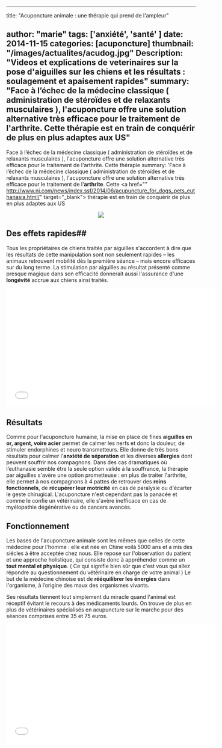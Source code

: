 
---
title: "Acuponcture animale : une thérapie qui prend de l'ampleur"

author: "marie"
tags: ['anxiété', 'santé' ]
date: 2014-11-15
categories: [acuponcture]
thumbnail: "/images/actualites/acudog.jpg"
Description: "Videos et explications de veterinaires sur la pose d'aiguilles sur les chiens et les résultats : soulagement et apaisement rapides"
summary: "Face à l’échec de la médecine classique ( administration de stéroïdes et de relaxants musculaires ), l'acuponcture offre une solution alternative très efficace pour le traitement de l'arthrite. Cette thérapie est en train de conquérir de plus en plus adaptes aux US"
---

Face à l’échec de la médecine classique ( administration de stéroïdes et de relaxants musculaires ), l'acuponcture offre une solution alternative très efficace pour le traitement de l'arthrite. Cette thérapie summary: 'Face à l’échec de la médecine classique ( administration de stéroïdes et de relaxants musculaires ), l'acuponcture offre une solution alternative très efficace pour le traitement de l'**arthrite**. Cette <a href="" http://www.nj.com/news/index.ssf/2014/06/acupuncture_for_dogs_pets_euthanasia.html/" target="_blank"> thérapie </a>est en train de conquérir de plus en plus adaptes aux US

<p align="center"><img src= "/images/actualites/acudog.jpg"></p>

## Des effets rapides##
Tous les propriétaires de chiens traités par aiguilles s'accordent à dire que les résultats de cette manipulation sont non seulement rapides – les animaux retrouvent  mobilité dès la première séance – mais encore efficaces sur du long terme. La stimulation par aiguilles au résultat présenté comme  presque magique dans son efficacité donnerait aussi l'assurance d'une **longévité** accrue aux chiens ainsi traités.

<p align="center"><iframe width="560" height="315" src="//www.youtube.com/embed/dRhO6-8X0Mg" frameborder="0" allowfullscreen></iframe>


## Résultats ##
Comme pour l'acuponcture humaine, la mise en place de fines **aiguilles en or, argent, voire acier** permet de calmer les nerfs et donc la douleur, de stimuler endorphines et neuro transmetteurs.
Elle donne de très bons résultats pour calmer l'**anxiété de séparation** et les diverses **allergies** dont peuvent souffrir nos compagnons.
Dans des cas dramatiques où l’euthanasie semble être la seule option valide à la souffrance, la thérapie par aiguilles s'avère une option prometteuse : en plus de traiter l'arthrite, elle permet à nos compagnons à 4 pattes de retrouver des **reins fonctionnels**, de **récupérer leur motricité** en cas de paralysie ou d'écarter le geste chirugical.
L'acuponcture n'est cependant pas la panacée et comme le confie un vétérinaire, elle s'avère inefficace en cas de myélopathie dégénérative ou de cancers avancés.

## Fonctionnement ##
Les bases de l'acuponcture animale sont les mêmes que celles de cette médecine pour l'homme : elle est née en Chine voilà 5000 ans et a mis des siécles à être acceptée chez nous. Elle repose sur l'observation du patient et une approche holistique, qui consiste donc à appréhender comme un **tout mental et physique**. ( Ce qui signifie bien sûr que c'est vous qui allez répondre au questionnement du vétérinaire en charge de votre animal )
Le but de la médecine chinoise est de **rééquilibrer les énergies** dans l'organisme, à l’origine des maux des organismes vivants.

Ses résultats tiennent tout simplement du miracle quand l'animal est réceptif évitant le recours à des médicaments lourds.
On trouve de plus en plus de vétérinaires spécialisés en acupuncture sur le marche pour des séances comprises entre 35 et 75 euros.

<p align="center"><iframe width="560" height="315" src="//www.youtube.com/embed/JNkmJXDewig" frameborder="0" allowfullscreen></iframe>